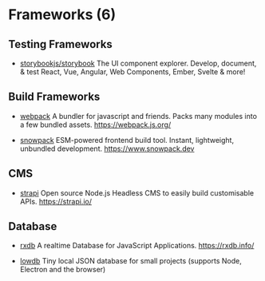 # Frameworks (6)

## Testing Frameworks

- [storybookjs/storybook](https://github.com/storybookjs/storybook)
  The UI component explorer. Develop, document, & test React, Vue, Angular, Web Components, Ember, Svelte & more!

## Build Frameworks

- [webpack](https://github.com/webpack/webpack)
  A bundler for javascript and friends. Packs many modules into a few bundled assets. <https://webpack.js.org/>

- [snowpack](https://github.com/snowpackjs/snowpack)
  ESM-powered frontend build tool. Instant, lightweight, unbundled development. <https://www.snowpack.dev>

## CMS

- [strapi](https://github.com/strapi/strapi)
  Open source Node.js Headless CMS to easily build customisable APIs. <https://strapi.io/>

## Database

- [rxdb](https://github.com/pubkey/rxdb)
  A realtime Database for JavaScript Applications. <https://rxdb.info/>

- [lowdb](https://github.com/typicode/lowdb)
  Tiny local JSON database for small projects (supports Node, Electron and the browser)
